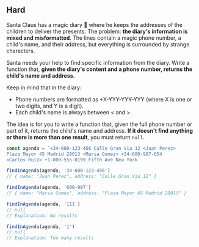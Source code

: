 ## Hard

Santa Claus has a magic diary 📇 where he keeps the addresses of the children to deliver the presents. The problem: **the diary's information is mixed and misformatted**. The lines contain a magic phone number, a child's name, and their address, but everything is surrounded by strange characters.

Santa needs your help to find specific information from the diary. Write a function that, **given the diary's content and a phone number, returns the child's name and address.**

Keep in mind that in the diary:

- Phone numbers are formatted as +X-YYY-YYY-YYY (where X is one or two digits, and Y is a digit).
- Each child's name is always between < and >


The idea is for you to write a function that, given the full phone number or part of it, returns the child's name and address. **If it doesn't find anything or there is more than one result**, you must return `null`.



```js
const agenda = `+34-600-123-456 Calle Gran Via 12 <Juan Perez>
Plaza Mayor 45 Madrid 28013 <Maria Gomez> +34-600-987-654
<Carlos Ruiz> +1-800-555-0199 Fifth Ave New York`

findInAgenda(agenda, '34-600-123-456')
// { name: "Juan Perez", address: "Calle Gran Via 12" }

findInAgenda(agenda, '600-987')
// { name: "Maria Gomez", address: "Plaza Mayor 45 Madrid 28013" }

findInAgenda(agenda, '111')
// null
// Explanation: No results

findInAgenda(agenda, '1')
// null
// Explanation: Too many results
```
